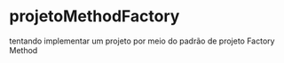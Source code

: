 # projetoMethodFactory
tentando implementar um projeto por meio do padrão de projeto Factory Method
